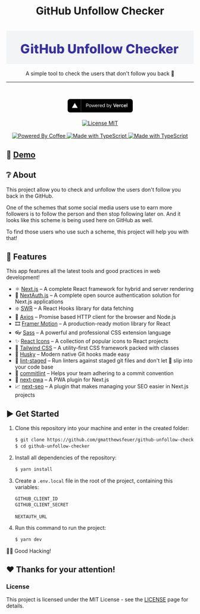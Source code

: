 <!-- markdownlint-disable MD010 -->
<!-- markdownlint-disable MD014 -->
<!-- markdownlint-disable MD026 -->
<!-- markdownlint-disable MD033 -->
<!-- markdownlint-disable MD041 -->

<h1 align="center">
  GitHub Unfollow Checker
</h1>

<p align="center">
  <br>
  <img src="./docs/banner.jpg" alt="Logotipo do Projeto" />
  <br>
</p>
<p align="center">
  A simple tool to check the users that don't follow you back 🧐
</p>

---

<br>
<p align="center">
  <a href="https://vercel.com" target="_blank" rel="noopener">
    <img src="./public/assets/svgs/powered-by-vercel.svg" width="175" alt="Powered by Vercel" />
  </a>
  <br>
  <br>
  <a href="https://opensource.org/licenses/MIT">
    <img src="https://img.shields.io/badge/License-MIT-blue.svg" alt="License MIT">
  </a>
  <br>
  <br>
  <a href="https://forthebadge.com">
    <img src="https://forthebadge.com/images/badges/powered-by-coffee.svg" alt="Powered By Coffee" />
    <img src="https://forthebadge.com/images/badges/made-with-typescript.svg" alt="Made with TypeScript" />
    <img src="https://forthebadge.com/images/badges/built-with-love.svg" alt="Made with TypeScript" />
  </a>
</p>

<!-- Desktop/Mobile GIF Demo Section
<div align="center">
  <img src="#" alt="Demo Desktop" width="600px" height="300px">
  <img src="#" alt="Demo Mobile" height="300px">
</div>

---

-->

## 🚀 [Demo](https://reactsetup-sigma.vercel.app)

## ❔ About

This project allow you to check and unfollow the users don't follow you back in the GitHub.

One of the schemes that some social media users use to earn more followers is to follow the person and then stop following later on. And it looks like this scheme is being used here on GitHub as well.

To find those users who use such a scheme, this project will help you with that!

## 🌟 Features

This app features all the latest tools and good practices in web development!

- ⚛️ [Next.js](https://nextjs.org/) – A complete React framework for hybrid and server rendering
- 🔐 [NextAuth.js](https://next-auth.js.org/) – A complete open source authentication solution for Next.js applications
- ❇️ [SWR](https://swr.vercel.app/) – A React Hooks library for data fetching
- 🔄 [Axios](https://github.com/axios/axios) – Promise based HTTP client for the browser and Node.js
- 🎞️ [Framer Motion](https://www.framer.com/motion/) – A production-ready motion library for React
- 👓 [Sass](https://sass-lang.com/) – A powerful and professional CSS extension language
- ✨ [React Icons](https://react-icons.github.io/react-icons/) – A collection of popular icons to React projects
- 🎨 [Tailwind CSS](https://tailwindcss.com/) – A utility-first CSS framework packed with classes
- 🐺 [Husky](https://github.com/typicode/husky) – Modern native Git hooks made easy
- 💩 [lint-staged](https://github.com/okonet/lint-staged) – Run linters against staged git files and don't let 💩 slip into your code base
- 📓 [commitlint](https://commitlint.js.org/#/) – Helps your team adhering to a commit convention
- 📱 [next-pwa](https://github.com/shadowwalker/next-pwa) – A PWA plugin for Next.js
- 📈 [next-seo](https://github.com/garmeeh/next-seo) – A plugin that makes managing your SEO easier in Next.js projects

## ▶️ Get Started

1. Clone this repository into your machine and enter in the created folder:

   ```bash
   $ git clone https://github.com/gmatthewsfeuer/github-unfollow-checker.git
   $ cd github-unfollow-checker
   ```

2. Install all dependencies of the repository:

   ```bash
   $ yarn install
   ```

3. Create a `.env.local` file in the root of the project, containing this variables:

   ```init
   GITHUB_CLIENT_ID
   GITHUB_CLIENT_SECRET

   NEXTAUTH_URL
   ```

4. Run this command to run the project:

   ```bash
   $ yarn dev
   ```

👨‍💻 Good Hacking!

## ❤️ Thanks for your attention!

### License

This project is licensed under the MIT License - see the [LICENSE](https://opensource.org/licenses/MIT) page for details.
